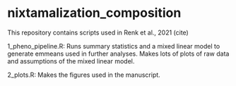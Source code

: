 # nixtamalization_composition

This repository contains scripts used in Renk et al., 2021 (cite)

1_pheno_pipeline.R: Runs summary statistics and a mixed linear model to generate emmeans used in further analyses. Makes lots of plots of raw data and assumptions of the mixed linear model.

2_plots.R: Makes the figures used in the manuscript. 
